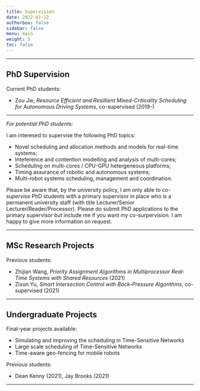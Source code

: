 ```yaml
---
title: Supervision
date: 2022-01-12
authorbox: false
sidebar: false
menu: main
weight: 5
toc: false
---
```


---

## PhD Supervision

Current PhD students:

- Zou Jie, _Resource Efficient and Resillient Mixed-Criticality Scheduling for Autonomous Driving Systems_, co-supervised (2019-)

---

*For potential PhD students:* 

I am interesed to supervise the following PhD topics:

- Novel scheduling and allocation methods and models for real-time systems;
- Inteference and contention modelling and analysis of multi-cores;
- Scheduling on multi-cores / CPU-GPU hetergeneous platforms;
- Timing assurance of robotic and autonomous systems;
- Multi-robot systems scheduling, management and coordination. 

Please be aware that, by the university policy, I am only able to _co-supervise_ PhD students with a primary supervisor in place who is a permanent university staff (with title Lecturer/Senior Lecturer/Reader/Processor). Please do submit PhD applications to the primary supervisor but include me if you want my co-surpervision. I am happy to give more information on request.

---

## MSc Research Projects

Previous students:

- Zhijian Wang, _Priority Assignment Algorithms in Multiprocessor Real-Time Systems with Shared Resources_ (2021)
- Zixun Yu, _Smart Intersection Control with Back-Pressure Algorithms_, co-supervised (2021)

---

## Undergraduate Projects

Final-year projects available:

- Simulating and improving the scheduling in Time-Sensitive Networks
- Large scale scheduling of Time-Sensitive Networks
- Time-aware geo-fencing for mobile robots

Previous students:

- Dean Kenny (2021), Jay Brooks (2021)


---
